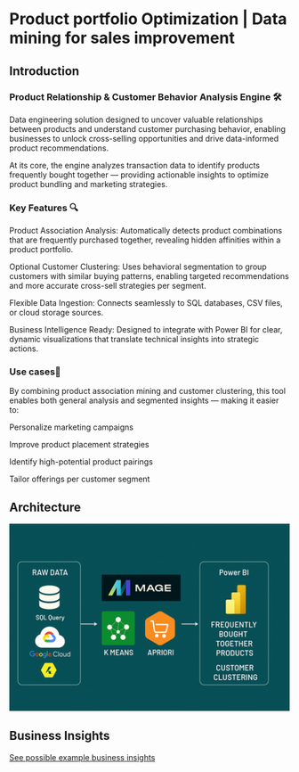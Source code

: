 # Product portfolio Optimization | Data mining for sales improvement 

## Introduction

  ### Product Relationship & Customer Behavior Analysis Engine 🛠️ 
Data engineering solution designed to uncover valuable relationships between products and understand customer purchasing behavior, enabling businesses to unlock cross-selling opportunities and drive data-informed product recommendations.

At its core, the engine analyzes transaction data to identify products frequently bought together — providing actionable insights to optimize product bundling and marketing strategies.

  ### Key Features 🔍
Product Association Analysis: Automatically detects product combinations that are frequently purchased together, revealing hidden affinities within a product portfolio.

Optional Customer Clustering: Uses behavioral segmentation to group customers with similar buying patterns, enabling targeted recommendations and more accurate cross-sell strategies per segment.

Flexible Data Ingestion: Connects seamlessly to SQL databases, CSV files, or cloud storage sources.

Business Intelligence Ready: Designed to integrate with Power BI for clear, dynamic visualizations that translate technical insights into strategic actions.

  ### Use cases🚀
  
By combining product association mining and customer clustering, this tool enables both general analysis and segmented insights — making it easier to:

Personalize marketing campaigns

Improve product placement strategies

Identify high-potential product pairings

Tailor offerings per customer segment


## Architecture

![Solution architecture](Architecture.png)

## Business Insights 

[See possible example business insights ](Business-insights.md)


